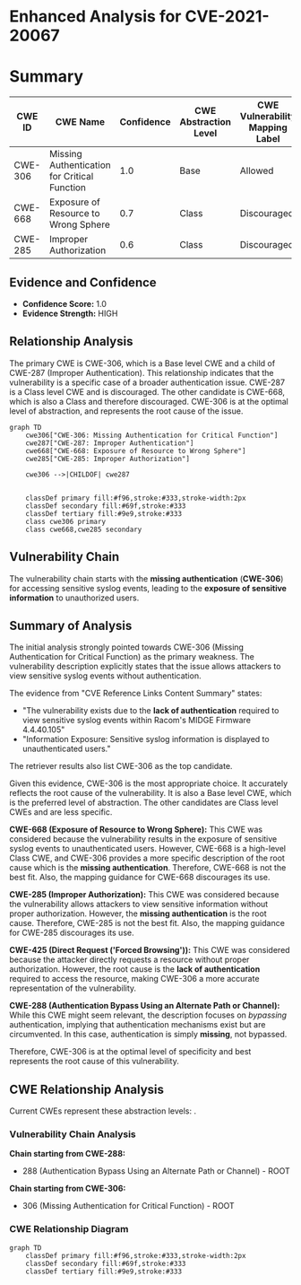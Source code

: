 # Enhanced Analysis for CVE-2021-20067

# Summary
| CWE ID | CWE Name | Confidence | CWE Abstraction Level | CWE Vulnerability Mapping Label | CWE-Vulnerability Mapping Notes |
|---|---|---|---|---|---|
| CWE-306 | Missing Authentication for Critical Function | 1.0 | Base | Allowed | Primary CWE |
| CWE-668 | Exposure of Resource to Wrong Sphere | 0.7 | Class | Discouraged | Secondary Candidate |
| CWE-285 | Improper Authorization | 0.6 | Class | Discouraged | Secondary Candidate |

## Evidence and Confidence

*   **Confidence Score:** 1.0
*   **Evidence Strength:** HIGH

## Relationship Analysis
The primary CWE is CWE-306, which is a Base level CWE and a child of CWE-287 (Improper Authentication). This relationship indicates that the vulnerability is a specific case of a broader authentication issue. CWE-287 is a Class level CWE and is discouraged. The other candidate is CWE-668, which is also a Class and therefore discouraged. CWE-306 is at the optimal level of abstraction, and represents the root cause of the issue.

```mermaid
graph TD
    cwe306["CWE-306: Missing Authentication for Critical Function"]
    cwe287["CWE-287: Improper Authentication"]
    cwe668["CWE-668: Exposure of Resource to Wrong Sphere"]
    cwe285["CWE-285: Improper Authorization"]

    cwe306 -->|CHILDOF| cwe287
    

    classDef primary fill:#f96,stroke:#333,stroke-width:2px
    classDef secondary fill:#69f,stroke:#333
    classDef tertiary fill:#9e9,stroke:#333
    class cwe306 primary
    class cwe668,cwe285 secondary
```

## Vulnerability Chain
The vulnerability chain starts with the **missing authentication** (**CWE-306**) for accessing sensitive syslog events, leading to the **exposure of sensitive information** to unauthorized users.

## Summary of Analysis
The initial analysis strongly pointed towards CWE-306 (Missing Authentication for Critical Function) as the primary weakness. The vulnerability description explicitly states that the issue allows attackers to view sensitive syslog events without authentication.

The evidence from "CVE Reference Links Content Summary" states:

*   "The vulnerability exists due to the **lack of authentication** required to view sensitive syslog events within Racom's MIDGE Firmware 4.4.40.105"
*   "Information Exposure: Sensitive syslog information is displayed to unauthenticated users."

The retriever results also list CWE-306 as the top candidate.

Given this evidence, CWE-306 is the most appropriate choice. It accurately reflects the root cause of the vulnerability. It is also a Base level CWE, which is the preferred level of abstraction. The other candidates are Class level CWEs and are less specific.

**CWE-668 (Exposure of Resource to Wrong Sphere):** This CWE was considered because the vulnerability results in the exposure of sensitive syslog events to unauthenticated users. However, CWE-668 is a high-level Class CWE, and CWE-306 provides a more specific description of the root cause which is the **missing authentication**. Therefore, CWE-668 is not the best fit. Also, the mapping guidance for CWE-668 discourages its use.

**CWE-285 (Improper Authorization):** This CWE was considered because the vulnerability allows attackers to view sensitive information without proper authorization. However, the **missing authentication** is the root cause. Therefore, CWE-285 is not the best fit. Also, the mapping guidance for CWE-285 discourages its use.

**CWE-425 (Direct Request ('Forced Browsing')):** This CWE was considered because the attacker directly requests a resource without proper authorization. However, the root cause is the **lack of authentication** required to access the resource, making CWE-306 a more accurate representation of the vulnerability.

**CWE-288 (Authentication Bypass Using an Alternate Path or Channel):** While this CWE might seem relevant, the description focuses on *bypassing* authentication, implying that authentication mechanisms exist but are circumvented. In this case, authentication is simply **missing**, not bypassed.

Therefore, CWE-306 is at the optimal level of specificity and best represents the root cause of this vulnerability.


## CWE Relationship Analysis

Current CWEs represent these abstraction levels: .


### Vulnerability Chain Analysis

**Chain starting from CWE-288:**
- 288 (Authentication Bypass Using an Alternate Path or Channel) - ROOT


**Chain starting from CWE-306:**
- 306 (Missing Authentication for Critical Function) - ROOT



### CWE Relationship Diagram

```mermaid
graph TD
    classDef primary fill:#f96,stroke:#333,stroke-width:2px
    classDef secondary fill:#69f,stroke:#333
    classDef tertiary fill:#9e9,stroke:#333
```